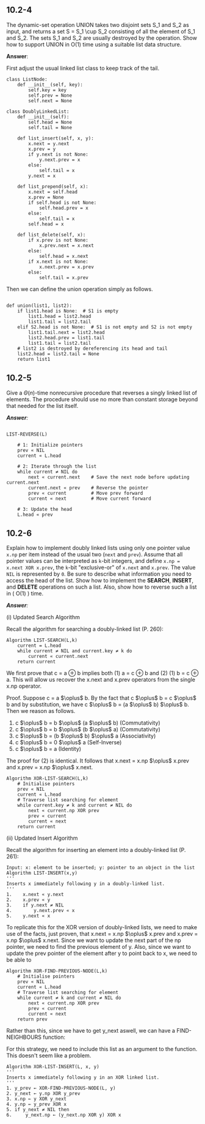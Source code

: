 ## 10.2-4

The dynamic-set operation UNION takes two disjoint sets S_1 and S_2 as input, and returns a set S = S_1 \cup S_2 consisting of all 
the element of S_1 and S_2. The sets S_1 and S_2 are usually destroyed by the operation. Show how to support UNION in O(1) time using 
a suitable list data structure.

**Answer**:

First adjust the usual linked list class to keep track of the tail.

```plaintext
class ListNode:
    def __init__(self, key):
        self.key = key
        self.prev = None
        self.next = None

class DoublyLinkedList:
    def __init__(self):
        self.head = None
        self.tail = None

    def list_insert(self, x, y):
        x.next = y.next
        x.prev = y
        if y.next is not None:
            y.next.prev = x
        else:
            self.tail = x
        y.next = x

    def list_prepend(self, x):
        x.next = self.head
        x.prev = None
        if self.head is not None:
            self.head.prev = x
        else:
            self.tail = x
        self.head = x

    def list_delete(self, x):
        if x.prev is not None:
            x.prev.next = x.next
        else:
            self.head = x.next
        if x.next is not None:
            x.next.prev = x.prev
        else:
            self.tail = x.prev
```

Then we can define the union operation simply as follows.

```plaintext

def union(list1, list2):
    if list1.head is None:  # S1 is empty
        list1.head = list2.head
        list1.tail = list2.tail
    elif S2.head is not None:  # S1 is not empty and S2 is not empty
        list1.tail.next = list2.head
        list2.head.prev = list1.tail
        list1.tail = list2.tail
    # list2 is destroyed by dereferencing its head and tail
    list2.head = list2.tail = None
    return list1
```

## 10.2-5

Give a $\Theta (n)$-time nonrecursive procedure that reverses a singly linked list of elements. The procedure should use no more than constant storage beyond that needed for the list itself.

_**Answer**:_
```plaintext

LIST-REVERSE(L)

    # 1: Initialize pointers
    prev « NIL
    current « L.head

    # 2: Iterate through the list
    while current ≠ NIL do
        next « current.next    # Save the next node before updating current.next
        current.next « prev    # Reverse the pointer
        prev « current         # Move prev forward
        current « next         # Move current forward

    # 3: Update the head
    L.head « prev

```

## 10.2-6

Explain how to implement doubly linked lists using only one pointer value `x.np` per item instead of the usual two (`next` and `prev`). Assume that all pointer values can be interpreted as `k`-bit integers, and define `x.np = x.next XOR x.prev`, the `k`-bit "exclusive-or" of `x.next` and `x.prev`. The value `NIL` is represented by `0`. Be sure to describe what information you need to access the head of the list. Show how to implement the **SEARCH**, **INSERT**, and **DELETE** operations on such a list. Also, show how to reverse such a list in \( O(1) \) time.

_**Answer**:_

(i) Updated Search Algorithm

Recall the algorithm for searching a doubly-linked list (P. 260):

```plaintext
Algorithm LIST-SEARCH(L,k)
    current = L.head
    while current ≠ NIL and current.key ≠ k do
        current « current.next
    return current
```

We first prove that c = a $\oplus$ b implies both (1) a = c $\oplus$ b and (2) (1) b = c $\oplus$ a. This will allow us recover the x.next and x.prev operators from the single x.np operator.

Proof.
Suppose c = a \$\oplus\$ b. By the fact that c \$\oplus\$ b = c \$\oplus\$ b and by substitution, we have c \$\oplus\$ b = (a \$\oplus\$ b) \$\oplus\$ b. Then we reason as follows.
1. c \$\oplus\$ b  =  b \$\oplus\$ (a \$\oplus\$ b)  (Commutativity)
2. c \$\oplus\$ b  =  b \$\oplus\$ (b \$\oplus\$ a)  (Commutativity)
3. c \$\oplus\$ b  =  (b \$\oplus\$ b) \$\oplus\$ a  (Associativity)
4. c \$\oplus\$ b  =  0 \$\oplus\$ a                 (Self-Inverse)
5. c \$\oplus\$ b  =  a                              (Identity)

The proof for (2) is identical. It follows that x.next = x.np \$\oplus\$ x.prev and x.prev = x.np \$\oplus\$ x.next.

```plaintext
Algorithm XOR-LIST-SEARCH(L,k)
    # Initialise pointers
    prev « NIL
    current « L.head
    # Traverse list searching for element
    while current.key ≠ k and current ≠ NIL do
        next « current.np XOR prev
        prev « current
        current « next
    return current
```


        
(ii) Updated Insert Algorithm

Recall the algorithm for inserting an element into a doubly-linked list (P. 261):
    
```plaintext
Input: x: element to be inserted; y: pointer to an object in the list
Algorithm LIST-INSERT(x,y)
'''
Inserts x immediately following y in a doubly-linked list.
'''
1.    x.next « y.next
2.    x.prev « y
3.    if y.next ≠ NIL
4.        y.next.prev « x
5.    y.next « x
```

To replicate this for the XOR version of doubly-linked lists, we need to make use of the facts, just proven, that x.next = x.np \$\oplus\$ x.prev and x.prev = x.np \$\oplus\$ x.next. Since we want to update the next part of the np pointer, we need to find the previous element of y. Also, since we want to update the prev pointer of the element after y to point back to x, we need to be able to 

```plaintext
Algorithm XOR-FIND-PREVIOUS-NODE(L,k)
    # Initialise pointers
    prev « NIL
    current « L.head
    # Traverse list searching for element
    while current ≠ k and current ≠ NIL do
        next « current.np XOR prev
        prev « current
        current « next
    return prev
```

Rather than this, since we have to get y_next aswell, we can have a FIND-NEIGHBOURS function:

For this strategy, we need to include this list as an argument to the function. This doesn't seem like a problem.

```plaintext
Algorithm XOR-LIST-INSERT(L, x, y)
'''
Inserts x immediately following y in an XOR linked list.
'''
1. y_prev ← XOR-FIND-PREVIOUS-NODE(L, y)
2. y_next ← y.np XOR y_prev
3. x.np ← y XOR y_next
4. y.np ← y_prev XOR x
5. if y_next ≠ NIL then
6.     y_next.np ← (y_next.np XOR y) XOR x
```


